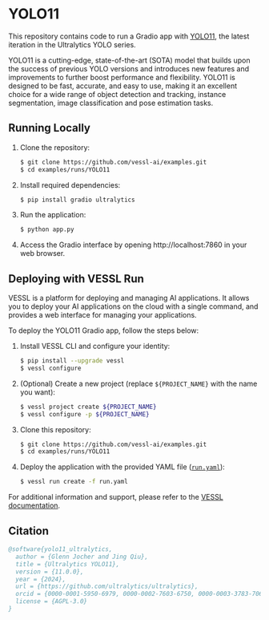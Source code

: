 # YOLO11
This repository contains code to run a Gradio app with [YOLO11](https://yolo11.com), the latest iteration in the Ultralytics YOLO series.

YOLO11 is a cutting-edge, state-of-the-art (SOTA) model that builds upon the success of previous YOLO versions and introduces new features and improvements to further boost performance and flexibility. YOLO11 is designed to be fast, accurate, and easy to use, making it an excellent choice for a wide range of object detection and tracking, instance segmentation, image classification and pose estimation tasks.

## Running Locally
1. Clone the repository:
    ```bash
    $ git clone https://github.com/vessl-ai/examples.git
    $ cd examples/runs/YOLO11
    ```
2. Install required dependencies:
    ```bash
    $ pip install gradio ultralytics
    ```
3. Run the application:
    ```bash
    $ python app.py
    ```
4. Access the Gradio interface by opening http://localhost:7860 in your web browser.


## Deploying with VESSL Run
VESSL is a platform for deploying and managing AI applications. It allows you to deploy your AI applications on the cloud with a single command, and provides a web interface for managing your applications.

To deploy the YOLO11 Gradio app, follow the steps below:

1. Install VESSL CLI and configure your identity:
    ```sh
    $ pip install --upgrade vessl
    $ vessl configure
    ```
2. (Optional) Create a new project (replace `${PROJECT_NAME}` with the name you want):
    ```sh
    $ vessl project create ${PROJECT_NAME}
    $ vessl configure -p ${PROJECT_NAME}
    ```
3. Clone this repository:
    ```sh
    $ git clone https://github.com/vessl-ai/examples.git
    $ cd examples/runs/YOLO11
    ```
4. Deploy the application with the provided YAML file ([`run.yaml`](./run.yaml)):
    ```sh
    $ vessl run create -f run.yaml
    ```

For additional information and support, please refer to the [VESSL documentation](https://docs.vessl.ai).

## Citation
```bibtex
@software{yolo11_ultralytics,
  author = {Glenn Jocher and Jing Qiu},
  title = {Ultralytics YOLO11},
  version = {11.0.0},
  year = {2024},
  url = {https://github.com/ultralytics/ultralytics},
  orcid = {0000-0001-5950-6979, 0000-0002-7603-6750, 0000-0003-3783-7069},
  license = {AGPL-3.0}
}
```